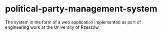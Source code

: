 # political-party-management-system
The system in the form of a web application implemented as part of engineering work at the University of Rzeszów
